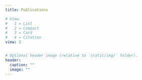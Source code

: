 ```yaml
---
title: Publications

# View.
#   1 = List
#   2 = Compact
#   3 = Card
#   4 = Citation
view: 2


# Optional header image (relative to `static/img/` folder).
header:
  caption: ""
  image: ""
---
```

